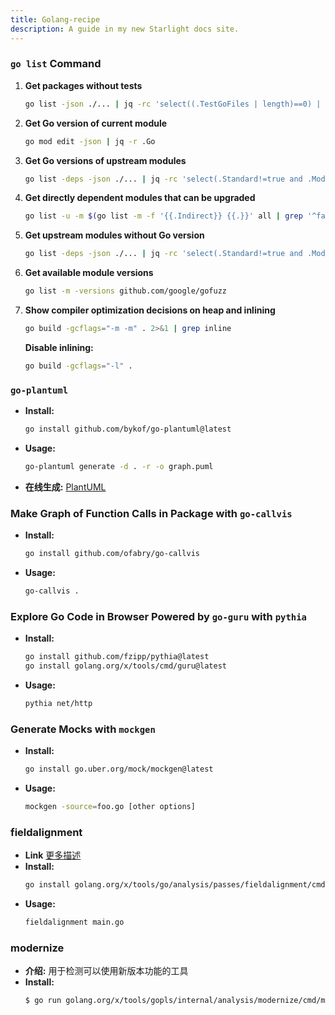 ```yaml
---
title: Golang-recipe
description: A guide in my new Starlight docs site.
---
```


### `go list` Command

1. **Get packages without tests**
    ```sh
    go list -json ./... | jq -rc 'select((.TestGoFiles | length)==0) | .ImportPath'
    ```
2. **Get Go version of current module**
    ```sh
    go mod edit -json | jq -r .Go
    ```
3. **Get Go versions of upstream modules**
    ```sh
    go list -deps -json ./... | jq -rc 'select(.Standard!=true and .Module.GoVersion!=null) | [.Module.GoVersion,.Module.Path] | join(" ")' | sort -V | uniq
    ```
4. **Get directly dependent modules that can be upgraded**
    ```sh
    go list -u -m $(go list -m -f '{{.Indirect}} {{.}}' all | grep '^false' | cut -d ' ' -f2) | grep '\['
    ```
5. **Get upstream modules without Go version**
    ```sh
    go list -deps -json ./... | jq -rc 'select(.Standard!=true and .Module.GoVersion==null) | .Module.Path' | sort -u
    ```
6. **Get available module versions**
    ```sh
    go list -m -versions github.com/google/gofuzz
    ```
7. **Show compiler optimization decisions on heap and inlining**
    ```sh
    go build -gcflags="-m -m" . 2>&1 | grep inline
    ```
    **Disable inlining:**
    ```sh
    go build -gcflags="-l" .
    ```

### `go-plantuml`

- **Install:** 
    ```sh
    go install github.com/bykof/go-plantuml@latest
    ```
- **Usage:** 
    ```sh
    go-plantuml generate -d . -r -o graph.puml
    ```
- **在线生成:** [PlantUML](https://www.plantuml.com/plantuml/uml)

### Make Graph of Function Calls in Package with `go-callvis`

- **Install:** 
    ```sh
    go install github.com/ofabry/go-callvis
    ```
- **Usage:** 
    ```sh
    go-callvis .
    ```

### Explore Go Code in Browser Powered by `go-guru` with `pythia`

- **Install:** 
    ```sh
    go install github.com/fzipp/pythia@latest
    go install golang.org/x/tools/cmd/guru@latest
    ```
- **Usage:** 
    ```sh
    pythia net/http
    ```

### Generate Mocks with `mockgen`

- **Install:** 
    ```sh
    go install go.uber.org/mock/mockgen@latest
    ```
- **Usage:** 
    ```sh
    mockgen -source=foo.go [other options]
    ```

### fieldalignment

- **Link**
[更多描述](https://golangprojectstructure.com/how-to-make-go-structs-more-efficient/)
- **Install:**
    ```sh
    go install golang.org/x/tools/go/analysis/passes/fieldalignment/cmd/fieldalignment@latest
    ```
- **Usage:** 
    ```sh
    fieldalignment main.go
    ```

### modernize

- **介绍:**
用于检测可以使用新版本功能的工具
- **Install:**
    ```sh
    $ go run golang.org/x/tools/gopls/internal/analysis/modernize/cmd/modernize@latest -fix -test ./...
    ```

